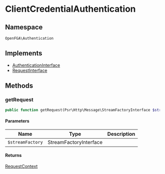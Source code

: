 # ClientCredentialAuthentication


## Namespace
`OpenFGA\Authentication`

## Implements
* [AuthenticationInterface](Authentication/AuthenticationInterface.md)
* [RequestInterface](Requests/RequestInterface.md)



## Methods
### getRequest


```php
public function getRequest(Psr\Http\Message\StreamFactoryInterface $streamFactory): OpenFGA\Network\RequestContext
```


#### Parameters
| Name | Type | Description |
|------|------|-------------|
| `$streamFactory` | StreamFactoryInterface |  |

#### Returns
[RequestContext](Network/RequestContext.md)

